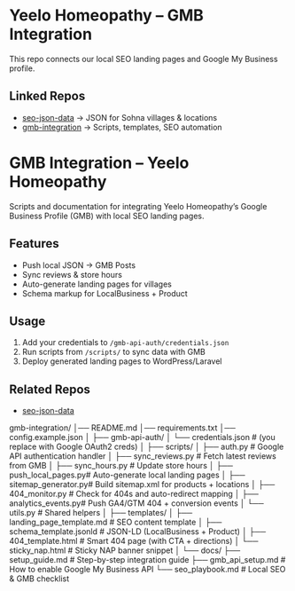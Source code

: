 # Yeelo Homeopathy – GMB Integration

This repo connects our local SEO landing pages and Google My Business profile.

## Linked Repos
- [seo-json-data](https://github.com/yeelohomeopathy/seo-json-data) → JSON for Sohna villages & locations
- [gmb-integration](https://github.com/yeelohomeopathy/gmb-integration) → Scripts, templates, SEO automation

# GMB Integration – Yeelo Homeopathy

Scripts and documentation for integrating Yeelo Homeopathy’s Google Business Profile (GMB) with local SEO landing pages.  

## Features
- Push local JSON → GMB Posts
- Sync reviews & store hours
- Auto-generate landing pages for villages
- Schema markup for LocalBusiness + Product

## Usage
1. Add your credentials to `/gmb-api-auth/credentials.json`
2. Run scripts from `/scripts/` to sync data with GMB
3. Deploy generated landing pages to WordPress/Laravel

## Related Repos
- [seo-json-data](https://github.com/yeelohomeopathy/seo-json-data)

gmb-integration/
│── README.md
│── requirements.txt
│── config.example.json
│
├── gmb-api-auth/
│   └── credentials.json   # (you replace with Google OAuth2 creds)
│
├── scripts/
│   ├── auth.py            # Google API authentication handler
│   ├── sync_reviews.py    # Fetch latest reviews from GMB
│   ├── sync_hours.py      # Update store hours
│   ├── push_local_pages.py# Auto-generate local landing pages
│   ├── sitemap_generator.py# Build sitemap.xml for products + locations
│   ├── 404_monitor.py     # Check for 404s and auto-redirect mapping
│   ├── analytics_events.py# Push GA4/GTM 404 + conversion events
│   └── utils.py           # Shared helpers
│
├── templates/
│   ├── landing_page_template.md   # SEO content template
│   ├── schema_template.jsonld     # JSON-LD (LocalBusiness + Product)
│   ├── 404_template.html          # Smart 404 page (with CTA + directions)
│   └── sticky_nap.html            # Sticky NAP banner snippet
│
└── docs/
    ├── setup_guide.md     # Step-by-step integration guide
    ├── gmb_api_setup.md   # How to enable Google My Business API
    └── seo_playbook.md    # Local SEO & GMB checklist
